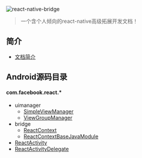 ![react-native-bridge](https://luokun.oss-cn-hangzhou.aliyuncs.com/github/react-native-limitations-best-practices-to-deal-with-them.png)
> 一个含个人倾向的react-native高级拓展开发文档！

## 简介
 - [文档简介](https://github.com/React-Sextant/react-native-bridge-docs/wiki/文档简介)

## Android源码目录
#### com.facebook.react.*
 - uimanager
   - [SimpleViewManager](/React-Sextant/react-native-bridge-docs/wiki/SimpleViewManager)
   - [ViewGroupManager](/React-Sextant/react-native-bridge-docs/wiki/ViewGroupManager)
 - bridge
   - [ReactContext](/React-Sextant/react-native-bridge-docs/wiki/ReactContext)
   - [ReactContextBaseJavaModule](/React-Sextant/react-native-bridge-docs/wiki/ReactContextBaseJavaModule)
 - [ReactActivity](/React-Sextant/react-native-bridge-docs/wiki/ReactActivity)
 - [ReactActivityDelegate](/React-Sextant/react-native-bridge-docs/wiki/ReactActivityDelegate)
